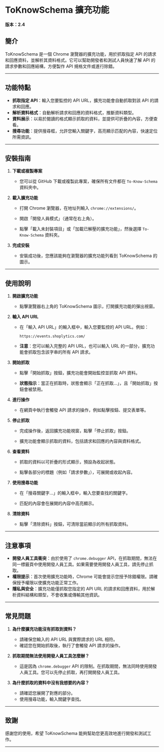 # ToKnowSchema 擴充功能

**版本：2.4**

## 簡介

ToKnowSchema 是一個 Chrome 瀏覽器的擴充功能，用於抓取指定 API 的請求和回應資料，並解析其資料格式。它可以幫助開發者和測試人員快速了解 API 的請求參數和回應結構，方便製作 API 規格文件或進行除錯。

---

## 功能特點

- **抓取指定 API**：輸入您要監控的 API URL，擴充功能會自動抓取對該 API 的請求和回應。
- **解析資料格式**：自動解析請求和回應的資料格式，推斷資料類型。
- **資料展示**：以易於閱讀的格式顯示抓取的資料，並提供可折疊的內容，方便查看。
- **搜尋功能**：提供搜尋框，允許您輸入關鍵字，高亮顯示匹配的內容，快速定位所需資訊。

---

## 安裝指南

1. **下載或複製專案**

   - 您可以從 GitHub 下載或複製此專案，確保所有文件都在 `To-Know-Schema` 資料夾中。

2. **載入擴充功能**

   - 打開 Chrome 瀏覽器，在地址列輸入 `chrome://extensions/`。

   - 開啟「開發人員模式」（通常在右上角）。

   - 點擊「載入未封裝項目」或「加載已解壓的擴充功能」，然後選擇 `To-Know-Schema` 資料夾。

3. **完成安裝**

   - 安裝成功後，您應該能夠在瀏覽器的擴充功能列看到 ToKnowSchema 的圖示。

---

## 使用說明

1. **開啟擴充功能**

   - 點擊瀏覽器右上角的 ToKnowSchema 圖示，打開擴充功能的彈出視窗。

2. **輸入 API URL**

   - 在「輸入 API URL」的輸入框中，輸入您要監控的 API URL。例如：

     ```
     https://events.shoplytics.com/
     ```

   - **注意**：您可以輸入完整的 API URL，也可以輸入 URL 的一部分，擴充功能會抓取包含該字串的所有 API 請求。

3. **開始抓取**

   - 點擊「開始抓取」按鈕，擴充功能會開始監控並抓取 API 資料。

   - **狀態指示**：當正在抓取時，狀態會顯示「正在抓取...」，且「開始抓取」按鈕會被禁用。

4. **進行操作**

   - 在網頁中執行會觸發 API 請求的操作，例如點擊按鈕、提交表單等。

5. **停止抓取**

   - 完成操作後，返回擴充功能視窗，點擊「停止抓取」按鈕。

   - 擴充功能會顯示抓取的資料，包括請求和回應的內容與資料格式。

6. **查看資料**

   - 抓取的資料以可折疊的形式顯示，預設為收起狀態。

   - 點擊各部分的標題（例如「請求參數」），可展開或收起內容。

7. **使用搜尋功能**

   - 在「搜尋關鍵字...」的輸入框中，輸入您要查找的關鍵字。

   - 匹配的內容會在展開的內容中高亮顯示。

8. **清除資料**

   - 點擊「清除資料」按鈕，可清除當前顯示的所有抓取資料。

---

## 注意事項

- **開發人員工具衝突**：由於使用了 `chrome.debugger` API，在抓取期間，無法在同一標籤頁中使用開發人員工具。如果需要使用開發人員工具，請先停止抓取。
- **權限提示**：首次使用擴充功能時，Chrome 可能會提示您授予除錯權限。請確保授予權限以使擴充功能正常工作。
- **隱私與安全**：擴充功能僅抓取您指定的 API URL 的請求和回應資料，用於解析資料結構和類型，不會收集或傳輸其他資訊。

---

## 常見問題

1. **為什麼擴充功能沒有抓取到資料？**

   - 請確保您輸入的 API URL 與實際請求的 URL 相符。
   - 確認您在開始抓取後，執行了會觸發 API 請求的操作。

2. **抓取期間無法使用開發人員工具怎麼辦？**

   - 這是因為 `chrome.debugger` API 的限制。在抓取期間，無法同時使用開發人員工具。您可以先停止抓取，再打開開發人員工具。

3. **為什麼抓取的資料中沒有我想要的內容？**

   - 請確認您展開了對應的部分。
   - 使用搜尋功能，輸入關鍵字查找。

---

## 致謝

感謝您的使用，希望 ToKnowSchema 能夠幫助您更高效地進行開發和測試工作。

---
